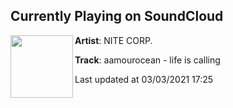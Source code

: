 ## Currently Playing on SoundCloud

[<img align="left" width="100" src="https://i1.sndcdn.com/artworks-000133471446-0tw2jy-t500x500.jpg">](https://soundcloud.com/nitecorp/aamourocean-life-is-calling)

**Artist**: NITE CORP. 

**Track**: aamourocean - life is calling

Last updated at 03/03/2021 17:25
